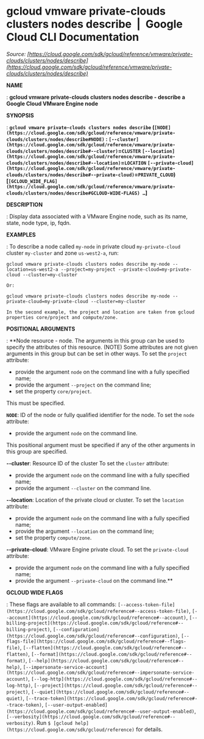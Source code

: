 # gcloud vmware private-clouds clusters nodes describe  |  Google Cloud CLI Documentation

*Source: [https://cloud.google.com/sdk/gcloud/reference/vmware/private-clouds/clusters/nodes/describe](https://cloud.google.com/sdk/gcloud/reference/vmware/private-clouds/clusters/nodes/describe)*

**NAME**

: **gcloud vmware private-clouds clusters nodes describe - describe a Google Cloud VMware Engine node**

**SYNOPSIS**

: **`gcloud vmware private-clouds clusters nodes describe` (`[NODE](https://cloud.google.com/sdk/gcloud/reference/vmware/private-clouds/clusters/nodes/describe#NODE)` : `[--cluster](https://cloud.google.com/sdk/gcloud/reference/vmware/private-clouds/clusters/nodes/describe#--cluster)`=`CLUSTER` `[--location](https://cloud.google.com/sdk/gcloud/reference/vmware/private-clouds/clusters/nodes/describe#--location)`=`LOCATION` `[--private-cloud](https://cloud.google.com/sdk/gcloud/reference/vmware/private-clouds/clusters/nodes/describe#--private-cloud)`=`PRIVATE_CLOUD`) [`[GCLOUD_WIDE_FLAG](https://cloud.google.com/sdk/gcloud/reference/vmware/private-clouds/clusters/nodes/describe#GCLOUD-WIDE-FLAGS) …`]**

**DESCRIPTION**

: Display data associated with a VMware Engine node, such as its name, state, node
type, ip, fqdn.

**EXAMPLES**

: To describe a node called `my-node` in private cloud
`my-private-cloud` cluster `my-cluster` and zone
`us-west2-a`, run:

```
gcloud vmware private-clouds clusters nodes describe my-node --location=us-west2-a --project=my-project --private-cloud=my-private-cloud --cluster=my-cluster
```

```
Or:
```

```
gcloud vmware private-clouds clusters nodes describe my-node --private-cloud=my-private-cloud --cluster=my-cluster
```

```
In the second example, the project and location are taken from gcloud properties core/project and compute/zone.
```

**POSITIONAL ARGUMENTS**

: **Node resource - node. The arguments in this group can be used to specify the
attributes of this resource. (NOTE) Some attributes are not given arguments in
this group but can be set in other ways.
To set the `project` attribute:

- provide the argument `node` on the command line with a fully
specified name;
- provide the argument `--project` on the command line;
- set the property `core/project`.

This must be specified.

**`NODE`**:
ID of the node or fully qualified identifier for the node.
To set the `node` attribute:

- provide the argument `node` on the command line.

This positional argument must be specified if any of the other arguments in this
group are specified.

**--cluster**:
Resource ID of the cluster
To set the `cluster` attribute:

- provide the argument `node` on the command line with a fully
specified name;
- provide the argument `--cluster` on the command line.

**--location**:
Location of the private cloud or cluster.
To set the `location` attribute:

- provide the argument `node` on the command line with a fully
specified name;
- provide the argument `--location` on the command line;
- set the property `compute/zone`.

**--private-cloud**:
VMware Engine private cloud.
To set the `private-cloud` attribute:

- provide the argument `node` on the command line with a fully
specified name;
- provide the argument `--private-cloud` on the command line.**

**GCLOUD WIDE FLAGS**

: These flags are available to all commands: `[--access-token-file](https://cloud.google.com/sdk/gcloud/reference#--access-token-file)`,
`[--account](https://cloud.google.com/sdk/gcloud/reference#--account)`, `[--billing-project](https://cloud.google.com/sdk/gcloud/reference#--billing-project)`,
`[--configuration](https://cloud.google.com/sdk/gcloud/reference#--configuration)`,
`[--flags-file](https://cloud.google.com/sdk/gcloud/reference#--flags-file)`,
`[--flatten](https://cloud.google.com/sdk/gcloud/reference#--flatten)`, `[--format](https://cloud.google.com/sdk/gcloud/reference#--format)`, `[--help](https://cloud.google.com/sdk/gcloud/reference#--help)`, `[--impersonate-service-account](https://cloud.google.com/sdk/gcloud/reference#--impersonate-service-account)`,
`[--log-http](https://cloud.google.com/sdk/gcloud/reference#--log-http)`,
`[--project](https://cloud.google.com/sdk/gcloud/reference#--project)`, `[--quiet](https://cloud.google.com/sdk/gcloud/reference#--quiet)`, `[--trace-token](https://cloud.google.com/sdk/gcloud/reference#--trace-token)`, `[--user-output-enabled](https://cloud.google.com/sdk/gcloud/reference#--user-output-enabled)`,
`[--verbosity](https://cloud.google.com/sdk/gcloud/reference#--verbosity)`.
Run `$ [gcloud help](https://cloud.google.com/sdk/gcloud/reference)` for details.